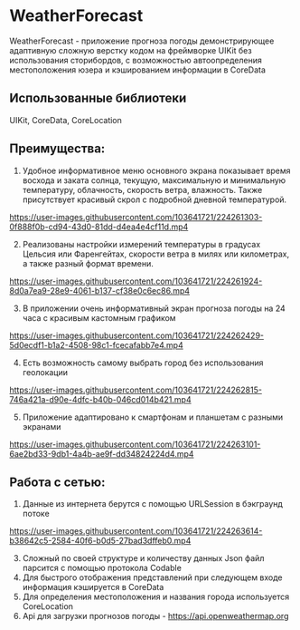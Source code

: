 # WeatherForecast


WeatherForecast - приложение прогноза погоды демонстрирующее адаптивную сложную верстку кодом на фреймворке 
UIKit без использования сторибордов, с возможностью автоопределения местоположения юзера и кэшированием информации в CoreData 


## Использованные библиотеки

UIKit, CoreData, CoreLocation 


## Прeимущества:

1. Удобное информативное меню основного экрана показывает время восхода и заката солнца, 
текущую, максимальную и минимальную температуру, облачность, скорость ветра, влажность. 
Также присутствует красивый скрол с подробной дневной температурой.

https://user-images.githubusercontent.com/103641721/224261303-0f888f0b-cd94-43d0-81dd-d4ea4e4cf11d.mp4


2. Реализованы настройки измерений температуры в градусах Цельсия или Фаренгейтах,
скорости ветра в милях или километрах, а также разный формат времени.

https://user-images.githubusercontent.com/103641721/224261924-8d0a7ea9-28e9-4061-b137-cf38e0c6ec86.mp4

3. В приложении очень информативный экран прогноза погоды на 24 часа с красивым кастомным графиком 

https://user-images.githubusercontent.com/103641721/224262429-5d0ecdf1-b1a2-4508-98c1-fcecafabb7e4.mp4

4. Есть возможность самому выбрать город без использования геолокации 

https://user-images.githubusercontent.com/103641721/224262815-746a421a-d90e-4dfc-b40b-046cd014b421.mp4

5.  Приложение адаптировано к смартфонам и планшетам с разными экранами 

https://user-images.githubusercontent.com/103641721/224263101-6ae2bd33-9db1-4a4b-ae9f-dd34824224d4.mp4


## Работа с сетью:

1. Данные из интернета берутся с помощью URLSession в бэкграунд потоке

https://user-images.githubusercontent.com/103641721/224263614-b38642c5-2584-40f6-b0d5-27bad3dffeb0.mp4

3. Сложный по своей структуре и количеству данных Json файл парсится с помощью протокола Codable 
4. Для быстрого отображения представлений при следующем входе информация кэшируется в CoreData
5. Для определения местоположения и названия города используется CoreLocation
6. Api для загрузки прогнозов погоды - https://api.openweathermap.org

